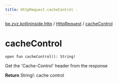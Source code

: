 ```yaml
---
title: HttpRequest.cacheControl - 
---
```


[be.zvz.kotlininside.http](../index.html) / [HttpRequest](index.html) / [cacheControl](./cache-control.html)

# cacheControl

`open fun cacheControl(): String!`

Get the 'Cache-Control' header from the response

**Return**
String!: cache control

